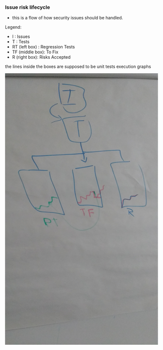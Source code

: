 ### Issue risk lifecycle

- this is a flow of how security issues should be handled.

Legend:
  - I : Issues
  - T : Tests
  - RT (left box) : Regression Tests
  - TF (middle box): To Fix
  - R (right box): Risks Accepted

the lines inside the boxes are supposed to be unit tests execution graphs

![](images/Issue-risk-lifecycle.jpg)
